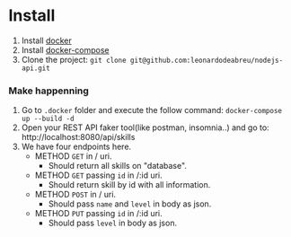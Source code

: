 # Install

1. Install [docker](https://www.docker.com/community-edition#/download)
2. Install [docker-compose](https://docs.docker.com/compose/install/)
3. Clone the project: `git clone git@github.com:leonardodeabreu/nodejs-api.git`

### Make happenning
1. Go to `.docker` folder and execute the follow command: ``docker-compose up --build -d``
2.  Open your REST API faker tool(like postman, insomnia..) and go to: http://localhost:8080/api/skills
3. We have four endpoints here.
	- METHOD `GET` in / uri.
		- Should return all skills on "database".
	- METHOD `GET` passing `id` in /:id uri.
		- Should return skill by id with all information.
	- METHOD `POST` in / uri.
		- Should pass `name` and `level` in body as json.
	- METHOD `PUT` passing `id` in /:id uri.
		- Should pass `level` in body as json.